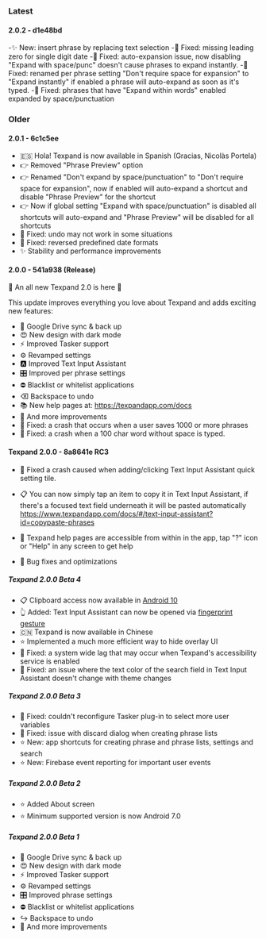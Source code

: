 ### Latest

#### 2.0.2 - d1e48bd

-✨ New: insert phrase by replacing text selection
-🐞 Fixed: missing leading zero for single digit date
-🐞 Fixed: auto-expansion issue, now disabling "Expand with space/punc" doesn't cause phrases to expand instantly.
-🐞 Fixed: renamed per phrase setting "Don't require space for expansion" to "Expand instantly" if enabled a phrase will auto-expand as soon as it's typed.
-🐞 Fixed: phrases that have "Expand within words" enabled expanded by space/punctuation


### Older

#### 2.0.1 - 6c1c5ee

- 🇪🇸 Hola! Texpand is now available in Spanish (Gracias, Nicolàs Portela)
- 👉 Removed "Phrase Preview" option
- 👉 Renamed "Don't expand by space/punctuation" to "Don't require space for expansion", now if enabled will auto-expand a shortcut and disable "Phrase Preview" for the shortcut
- 👉 Now if global setting "Expand with space/punctuation" is disabled all shortcuts will auto-expand and "Phrase Preview" will be disabled for all shortcuts
- 🐞 Fixed: undo may not work in some situations
- 🐞 Fixed: reversed predefined date formats
- ✨ Stability and performance improvements

#### 2.0.0 - 541a938 (Release)

🎊 An all new Texpand 2.0 is here 🎊

This update improves everything you love about Texpand and adds exciting new features:

- 🔄 Google Drive sync & back up
- 😍 New design with dark mode
- ⚡  Improved Tasker support
- ⚙️ Revamped settings
- 🅰  Improved Text Input Assistant 
- 🎛️ Improved per phrase settings
- ⛔ Blacklist or whitelist applications
- ⌫  Backspace to undo  
- 📚 New help pages at: https://texpandapp.com/docs
- 🔧 And more improvements
- 🐞 Fixed: a crash that occurs when a user saves 1000 or more phrases
- 🐞 Fixed: a crash when a 100 char word without space is typed.


#### Texpand 2.0.0 - 8a8641e RC3

- 🐞 Fixed a crash caused when adding/clicking Text Input Assistant quick setting tile.

- 📋 You can now simply tap an item to copy it in Text Input Assistant, if there's a focused text field underneath it will be pasted automatically https://www.texpandapp.com/docs/#/text-input-assistant?id=copypaste-phrases

- 📖 Texpand help pages are accessible from within in the app, tap "?" icon or "Help" in any screen to get help

- 🐞 Bug fixes and optimizations


##### Texpand 2.0.0 Beta 4

- 📋 Clipboard access now available in [Android 10](/text-input-assistant?id=clipboard-access-in-android-10 'target=_self')
- 👆 Added: Text Input Assistant can now be opened via [fingerprint gesture](/text-input-assistant?id=how-to-open 'target=_self')
- 🇨🇳 Texpand is now available in Chinese
- ⭐️ Implemented a much more efficient way to hide overlay UI
- 🐞 Fixed: a system wide lag that may occur when Texpand's accessibility service is enabled
- 🐞 Fixed: an issue where the text color of the search field in Text Input Assistant doesn't change with theme changes

##### Texpand 2.0.0 Beta 3

- 🐞 Fixed: couldn't reconfigure Tasker plug-in to select more user variables
- 🐞 Fixed: issue with discard dialog when creating phrase lists
- ⭐️ New: app shortcuts for creating phrase and phrase lists, settings and search
- ⭐️ New: Firebase event reporting for important user events

##### Texpand 2.0.0 Beta 2

- ⭐️ Added About screen 
- ⭐️ Minimum supported version is now Android 7.0

##### Texpand 2.0.0 Beta 1

- 🔄 Google Drive sync & back up
- 😍 New design with dark mode
- ⚡ Improved Tasker support
- ⚙️ Revamped settings
- 🎛️ Improved phrase settings
- ⛔ Blacklist or whitelist applications
- ↪️ Backspace to undo  
- 🔧 And more improvements
